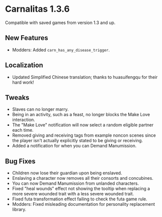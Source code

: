 # Carnalitas 1.3.6

Compatible with saved games from version 1.3 and up.

## New Features

* Modders: Added `carn_has_any_disease_trigger`.

## Localization

* Updated Simplified Chinese translation; thanks to huasuifengqu for their hard work!

## Tweaks

* Slaves can no longer marry.
* Being in an activity, such as a feast, no longer blocks the Make Love interaction.
* The "Make Love" notification will now select a random eligible partner each time.
* Removed giving and receiving tags from example noncon scenes since the player isn't actually explicitly stated to be giving or receiving.
* Added a notification for when you can Demand Manumission.

## Bug Fixes

* Children now lose their guardian upon being enslaved.
* Enslaving a character now removes all their consorts and concubines.
* You can now Demand Manumission from unlanded characters.
* Fixed "heal wounds" effect not showing the tooltip when replacing a more severe wounded trait with a less severe wounded trait.
* Fixed futa transformation effect failing to check the futa game rule.
* Modders: Fixed misleading documentation for personality replacement library.